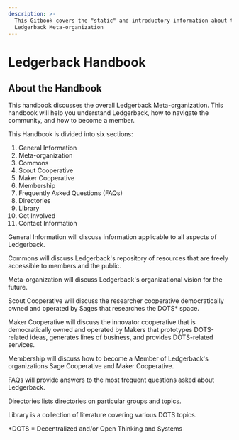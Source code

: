 ```yaml
---
description: >-
  This Gitbook covers the "static" and introductory information about the
  Ledgerback Meta-organization
---
```


# Ledgerback Handbook

## About the Handbook

This handbook discusses the overall Ledgerback Meta-organization. This handbook will help you understand Ledgerback, how to navigate the community, and how to become a member.

This Handbook is divided into six sections:

1. General Information
2. Meta-organization
3. Commons
4. Scout Cooperative
5. Maker Cooperative
6. Membership
7. Frequently Asked Questions \(FAQs\)
8. Directories
9. Library
10. Get Involved
11. Contact Information

General Information will discuss information applicable to all aspects of Ledgerback.

Commons will discuss Ledgerback's repository of  resources that are freely accessible to members and the public.

Meta-organization will discuss Ledgerback's organizational vision for the future.

Scout Cooperative will discuss the researcher cooperative democratically owned and operated by Sages that researches the DOTS\* space.

Maker Cooperative will discuss the innovator cooperative that is democratically owned and operated by Makers that prototypes DOTS-related ideas, generates lines of business, and provides DOTS-related services.  

Membership will discuss how to become a Member of Ledgerback's organizations Sage Cooperative and Maker Cooperative.

FAQs will provide answers to the most frequent questions asked about Ledgerback.

Directories lists directories on particular groups and topics.

Library is a collection of literature covering various DOTS topics.

\*DOTS = Decentralized and/or Open Thinking and Systems





